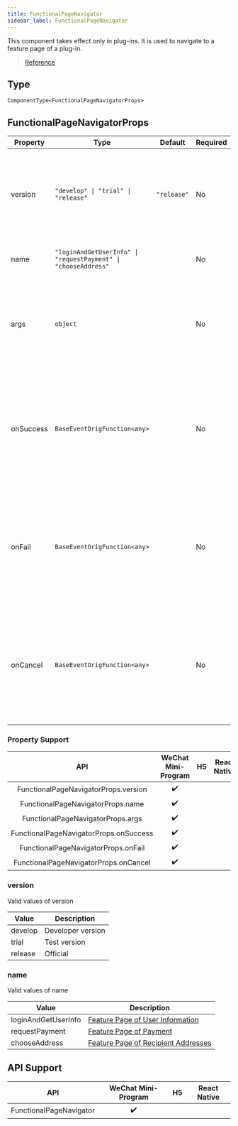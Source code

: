```yaml
---
title: FunctionalPageNavigator
sidebar_label: FunctionalPageNavigator
---
```


This component takes effect only in plug-ins. It is used to navigate to a feature page of a plug-in.

> [Reference](https://developers.weixin.qq.com/miniprogram/en/dev/component/functional-page-navigator.html)

## Type

```tsx
ComponentType<FunctionalPageNavigatorProps>
```

## FunctionalPageNavigatorProps

<table>
  <thead>
    <tr>
      <th>Property</th>
      <th>Type</th>
      <th style={{ textAlign: "center"}}>Default</th>
      <th style={{ textAlign: "center"}}>Required</th>
      <th>Description</th>
    </tr>
  </thead>
  <tbody>
    <tr>
      <td>version</td>
      <td><code>&quot;develop&quot; | &quot;trial&quot; | &quot;release&quot;</code></td>
      <td style={{ textAlign: "center"}}><code>&quot;release&quot;</code></td>
      <td style={{ textAlign: "center"}}>No</td>
      <td>The version of the Mini Program to be navigated to. The online version must be set to release.</td>
    </tr>
    <tr>
      <td>name</td>
      <td><code>&quot;loginAndGetUserInfo&quot; | &quot;requestPayment&quot; | &quot;chooseAddress&quot;</code></td>
      <td style={{ textAlign: "center"}}></td>
      <td style={{ textAlign: "center"}}>No</td>
      <td>The feature page to be navigated to.</td>
    </tr>
    <tr>
      <td>args</td>
      <td><code>object</code></td>
      <td style={{ textAlign: "center"}}></td>
      <td style={{ textAlign: "center"}}>No</td>
      <td>A parameter of the feature page, in a format that is specific to the feature page.</td>
    </tr>
    <tr>
      <td>onSuccess</td>
      <td><code>BaseEventOrigFunction&lt;any&gt;</code></td>
      <td style={{ textAlign: "center"}}></td>
      <td style={{ textAlign: "center"}}>No</td>
      <td>Triggered when the feature page is returned and the operation succeeds. The format of detail is specific to the feature page.</td>
    </tr>
    <tr>
      <td>onFail</td>
      <td><code>BaseEventOrigFunction&lt;any&gt;</code></td>
      <td style={{ textAlign: "center"}}></td>
      <td style={{ textAlign: "center"}}>No</td>
      <td>Triggered when the feature page is returned and the operation failed. The format of detail is specific to the feature page.</td>
    </tr>
    <tr>
      <td>onCancel</td>
      <td><code>BaseEventOrigFunction&lt;any&gt;</code></td>
      <td style={{ textAlign: "center"}}></td>
      <td style={{ textAlign: "center"}}>No</td>
      <td>Triggered when the feature page is returned and the operation cancelled. The format of detail is specific to the feature page.</td>
    </tr>
  </tbody>
</table>

### Property Support

| API | WeChat Mini-Program | H5 | React Native |
| :---: | :---: | :---: | :---: |
| FunctionalPageNavigatorProps.version | ✔️ |  |  |
| FunctionalPageNavigatorProps.name | ✔️ |  |  |
| FunctionalPageNavigatorProps.args | ✔️ |  |  |
| FunctionalPageNavigatorProps.onSuccess | ✔️ |  |  |
| FunctionalPageNavigatorProps.onFail | ✔️ |  |  |
| FunctionalPageNavigatorProps.onCancel | ✔️ |  |  |

### version

Valid values of version

<table>
  <thead>
    <tr>
      <th>Value</th>
      <th>Description</th>
    </tr>
  </thead>
  <tbody>
    <tr>
      <td>develop</td>
      <td>Developer version</td>
    </tr>
    <tr>
      <td>trial</td>
      <td>Test version</td>
    </tr>
    <tr>
      <td>release</td>
      <td>Official</td>
    </tr>
  </tbody>
</table>

### name

Valid values of name

<table>
  <thead>
    <tr>
      <th>Value</th>
      <th>Description	</th>
    </tr>
  </thead>
  <tbody>
    <tr>
      <td>loginAndGetUserInfo</td>
      <td><a href="https://developers.weixin.qq.com/miniprogram/en/dev/framework/plugin/functional-pages/user-info.html">Feature Page of User Information</a></td>
    </tr>
    <tr>
      <td>requestPayment</td>
      <td><a href="https://developers.weixin.qq.com/miniprogram/en/dev/framework/plugin/functional-pages/request-payment.html">Feature Page of Payment</a></td>
    </tr>
    <tr>
      <td>chooseAddress</td>
      <td><a href="https://developers.weixin.qq.com/miniprogram/en/dev/framework/plugin/functional-pages/choose-address.html">Feature Page of Recipient Addresses</a></td>
    </tr>
  </tbody>
</table>

## API Support

| API | WeChat Mini-Program | H5 | React Native |
| :---: | :---: | :---: | :---: |
| FunctionalPageNavigator | ✔️ |  |  |
